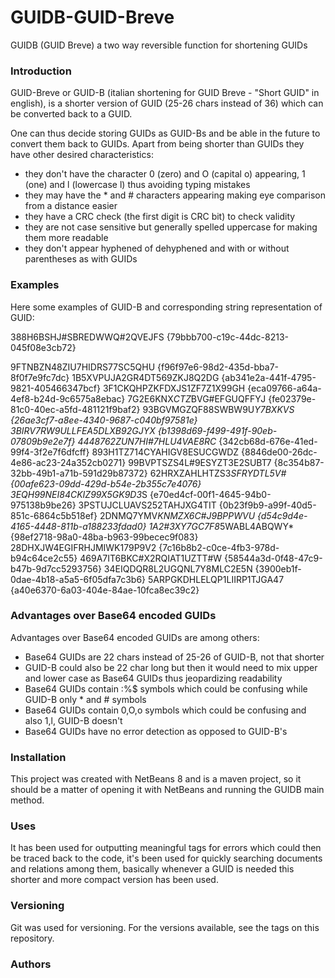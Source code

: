 # GUIDB-GUID-Breve
GUIDB (GUID Breve) a two way reversible function for shortening GUIDs

### Introduction ###

 GUID-Breve or GUID-B (italian shortening for GUID Breve - "Short GUID" in english), is a shorter version of GUID (25-26 chars instead of 36) 
 which can be converted back to a GUID.
 
 One can thus decide storing GUIDs as GUID-Bs and be able in the future to convert them back to GUIDs.
 Apart from being shorter than GUIDs they have other desired characteristics:
 
  - they don't have the character 0 (zero) and O (capital o) appearing, 1 (one) and l (lowercase l) thus avoiding typing mistakes
  - they may have the * and # characters appearing making eye comparison from a distance easier
  - they have a CRC check (the first digit is CRC bit) to check validity
  - they are not case sensitive but generally spelled uppercase for making them more readable
  - they don't appear hyphened of dehyphened and with or without parentheses as with GUIDs

### Examples ###
  
  Here some examples of GUID-B and corresponding string representation of GUID:
 
  388H6BSHJ#SBREDWWQ#2QVEJFS {79bbb700-c19c-44dc-8213-045f08e3cb72}
  
  9FTNBZN48ZIU7HIDRS77SC5QHU {f96f97e6-98d2-435d-bba7-8f0f7e9fc7dc}
  1B5XVPUJA2GR4DT569ZKJ8Q2DG {ab341e2a-441f-4795-9821-405466347bcf}
  3F1CKQHPZKFDXJS1ZF7Z1X99GH {eca09766-a64a-4ef8-b24d-9c6575a8ebac}
  7G2E6KNX*CTZ*BVG#EFGUQFFYJ {fe02379e-81c0-40ec-a5fd-481121f9baf2}
  93BGVMGZQF88SWBW9U*Y7BXKVS {26ae3cf7-a8ee-4340-9687-c040bf97581e}
  3BIRV7RW9ULLFEA5DLXB92GJYX {b1398d69-f499-491f-90eb-07809b9e2e7f}
  4448762ZUN7HI#7HLU4VAE8RC* {342cb68d-676e-41ed-99f4-3f2e7f6dfcff}
  893H1TZ714CYAHIGV8ESUCGWDZ {8846de00-26dc-4e86-ac23-24a352cb0271}
  99BVPTSZS4L#9ESYZT3E2SUBT7 {8c354b87-32bb-49b1-a71b-591d29b87372}
  62HRXZAHLHTZS3*SFRYDTL5V# {00afe623-09dd-429d-b54e-2b355c7e4076}
  3EQH99NEI84CKIZ99X5GK9D3*S {e70ed4cf-00f1-4645-94b0-975138b9be26}
  3PSTUJCLUAVS252TAHJXG4TIT {0b23f9b9-a99f-40d5-851c-6864c5b518ef}
  2DNMQ7YMV*KNMZX6C#J9BPPWVU {d54c9d4e-4165-4448-811b-a188233fdad0}
  1A2#3XY7GC7F8*5WABL4ABQWY* {98ef2718-98a0-48ba-b963-99becec9f083}
  28DHXJW4EGIFRHJMIWK179P9V2 {7c16b8b2-c0ce-4fb3-978d-b94c64ce2c55}
  469A7IT6BKC#X2RQIAT1UZTT#W {58544a3d-0f48-47c9-b47b-9d7cc5293756}
  34EIQDQR8L2UGQNL7Y8MLC2E5N {3900eb1f-0dae-4b18-a5a5-6f05dfa7c3b6}
  5ARPGKDHLELQP1LIIRP1TJGA47 {a40e6370-6a03-404e-84ae-10fca8ec39c2}
 
 
 ### Advantages over Base64 encoded GUIDs ###
  Advantages over Base64 encoded GUIDs are among others:
 
  - Base64 GUIDs are 22 chars instead of 25-26 of GUID-B, not that shorter
  - GUID-B could also be 22 char long but then it would need to mix upper and lower case as Base64 GUIDs thus jeopardizing readability
  - Base64 GUIDs contain :\%$ symbols which could be confusing while GUID-B only * and # symbols
  - Base64 GUIDs contain 0,O,o symbols which could be confusing and also 1,l, GUID-B doesn't
  - Base64 GUIDs have no error detection as opposed to GUID-B's
 
### Installation ###

This project was created with NetBeans 8 and is a maven project, so it should be a matter of opening it with NetBeans and running the GUIDB main method.

### Uses ###

It has been used for outputting meaningful tags for errors which could then be traced back to the code, it's been used for quickly searching documents and 
relations among them, basically whenever a GUID is needed this shorter and more compact version has been used.

### Versioning ###

Git was used for versioning. For the versions available, see the tags on this repository.

### Authors ###



    